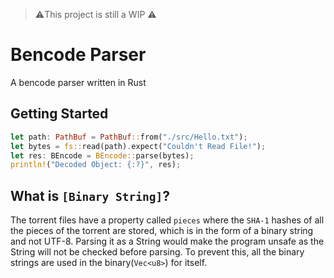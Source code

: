 > :warning:This project is still a WIP :warning:

# Bencode Parser

A bencode parser written in Rust

## Getting Started

```rust
let path: PathBuf = PathBuf::from("./src/Hello.txt");
let bytes = fs::read(path).expect("Couldn't Read File!");
let res: BEncode = BEncode::parse(bytes);
println!("Decoded Object: {:?}", res);
```

## What is `[Binary String]`?

The torrent files have a property called `pieces` where the `SHA-1` hashes of all the pieces of the torrent are stored, which is in the form of a binary string and not UTF-8. Parsing it as a String would make the program unsafe as the String will not be checked before parsing. To prevent this, all the binary strings are used in the binary(`Vec<u8>`) for itself.